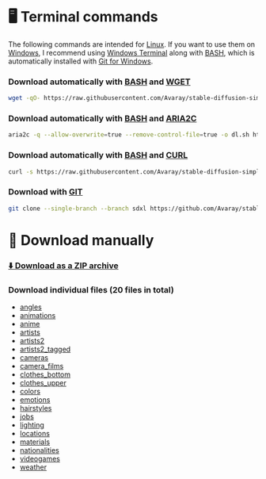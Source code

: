 # 🖥️ Terminal commands

The following commands are intended for [Linux](https://en.wikipedia.org/wiki/Linux). If you want to use them on [Windows](https://en.wikipedia.org/wiki/Microsoft_Windows), I recommend using [Windows Terminal](https://github.com/microsoft/terminal) along with [BASH](https://www.gnu.org/software/bash/), which is automatically installed with [Git for Windows](https://git-scm.com/downloads).

### Download automatically with [BASH](https://www.gnu.org/software/bash/) and [WGET](https://www.gnu.org/software/wget/)

```bash
wget -qO- https://raw.githubusercontent.com/Avaray/stable-diffusion-simple-wildcards/sdxl/scripts/download.sh | bash -s -- wget sdxl
```

### Download automatically with [BASH](https://www.gnu.org/software/bash/) and [ARIA2C](https://aria2.github.io/)

```bash
aria2c -q --allow-overwrite=true --remove-control-file=true -o dl.sh https://raw.githubusercontent.com/Avaray/stable-diffusion-simple-wildcards/sdxl/scripts/download.sh && chmod +x dl.sh && ./dl.sh aria2c sdxl
```

### Download automatically with [BASH](https://www.gnu.org/software/bash/) and [CURL](https://curl.se/)

```bash
curl -s https://raw.githubusercontent.com/Avaray/stable-diffusion-simple-wildcards/sdxl/scripts/download.sh | bash -s -- curl sdxl
```

### Download with [GIT](https://git-scm.com/)

```bash
git clone --single-branch --branch sdxl https://github.com/Avaray/stable-diffusion-simple-wildcards && mv stable-diffusion-simple-wildcards/wildcards/*.txt . > /dev/null 2>&1 && rm -rf stable-diffusion-simple-wildcards
```

# 🧩 Download manually

### [⬇️ Download as a ZIP archive](https://github.com/Avaray/stable-diffusion-simple-wildcards/archive/refs/heads/sdxl.zip)

### Download individual files (20 files in total)

- [angles](https://raw.githubusercontent.com/Avaray/stable-diffusion-simple-wildcards/sdxl/wildcards//angles.txt)
- [animations](https://raw.githubusercontent.com/Avaray/stable-diffusion-simple-wildcards/sdxl/wildcards//animations.txt)
- [anime](https://raw.githubusercontent.com/Avaray/stable-diffusion-simple-wildcards/sdxl/wildcards//anime.txt)
- [artists](https://raw.githubusercontent.com/Avaray/stable-diffusion-simple-wildcards/sdxl/wildcards//artists.txt)
- [artists2](https://raw.githubusercontent.com/Avaray/stable-diffusion-simple-wildcards/sdxl/wildcards//artists2.txt)
- [artists2_tagged](https://raw.githubusercontent.com/Avaray/stable-diffusion-simple-wildcards/sdxl/wildcards//artists2_tagged.txt)
- [cameras](https://raw.githubusercontent.com/Avaray/stable-diffusion-simple-wildcards/sdxl/wildcards//cameras.txt)
- [camera_films](https://raw.githubusercontent.com/Avaray/stable-diffusion-simple-wildcards/sdxl/wildcards//camera_films.txt)
- [clothes_bottom](https://raw.githubusercontent.com/Avaray/stable-diffusion-simple-wildcards/sdxl/wildcards//clothes_bottom.txt)
- [clothes_upper](https://raw.githubusercontent.com/Avaray/stable-diffusion-simple-wildcards/sdxl/wildcards//clothes_upper.txt)
- [colors](https://raw.githubusercontent.com/Avaray/stable-diffusion-simple-wildcards/sdxl/wildcards//colors.txt)
- [emotions](https://raw.githubusercontent.com/Avaray/stable-diffusion-simple-wildcards/sdxl/wildcards//emotions.txt)
- [hairstyles](https://raw.githubusercontent.com/Avaray/stable-diffusion-simple-wildcards/sdxl/wildcards//hairstyles.txt)
- [jobs](https://raw.githubusercontent.com/Avaray/stable-diffusion-simple-wildcards/sdxl/wildcards//jobs.txt)
- [lighting](https://raw.githubusercontent.com/Avaray/stable-diffusion-simple-wildcards/sdxl/wildcards//lighting.txt)
- [locations](https://raw.githubusercontent.com/Avaray/stable-diffusion-simple-wildcards/sdxl/wildcards//locations.txt)
- [materials](https://raw.githubusercontent.com/Avaray/stable-diffusion-simple-wildcards/sdxl/wildcards//materials.txt)
- [nationalities](https://raw.githubusercontent.com/Avaray/stable-diffusion-simple-wildcards/sdxl/wildcards//nationalities.txt)
- [videogames](https://raw.githubusercontent.com/Avaray/stable-diffusion-simple-wildcards/sdxl/wildcards//videogames.txt)
- [weather](https://raw.githubusercontent.com/Avaray/stable-diffusion-simple-wildcards/sdxl/wildcards//weather.txt)

